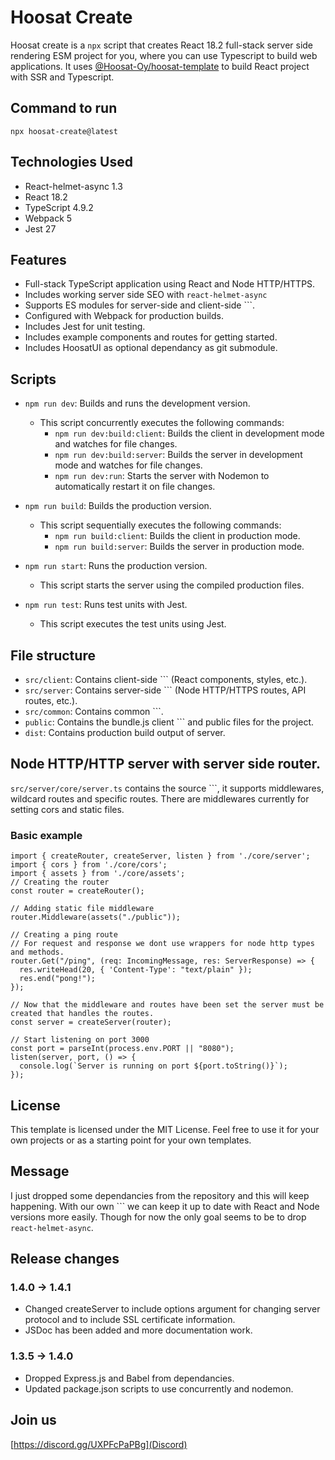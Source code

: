 # Hoosat Create

Hoosat create is a `npx` script that creates React 18.2 full-stack server side rendering ESM project for you, where you can use Typescript to build web applications. It uses [@Hoosat-Oy/hoosat-template](https://github.com/Hoosat-Oy/hoosat-template) to build React project with SSR and Typescript. 

## Command to run

```
npx hoosat-create@latest
```

## Technologies Used

- React-helmet-async 1.3
- React 18.2
- TypeScript 4.9.2
- Webpack 5
- Jest 27

## Features

- Full-stack TypeScript application using React and Node HTTP/HTTPS.
- Includes working server side SEO with `react-helmet-async`
- Supports ES modules for server-side and client-side ```.
- Configured with Webpack for production builds.
- Includes Jest for unit testing.
- Includes example components and routes for getting started.
- Includes HoosatUI as optional dependancy as git submodule.

## Scripts

- `npm run dev`: Builds and runs the development version.
  - This script concurrently executes the following commands:
    - `npm run dev:build:client`: Builds the client in development mode and watches for file changes.
    - `npm run dev:build:server`: Builds the server in development mode and watches for file changes.
    - `npm run dev:run`: Starts the server with Nodemon to automatically restart it on file changes.

- `npm run build`: Builds the production version.
  - This script sequentially executes the following commands:
    - `npm run build:client`: Builds the client in production mode.
    - `npm run build:server`: Builds the server in production mode.

- `npm run start`: Runs the production version.
  - This script starts the server using the compiled production files.

- `npm run test`: Runs test units with Jest.
  - This script executes the test units using Jest.

## File structure

- `src/client`: Contains client-side ``` (React components, styles, etc.).
- `src/server`: Contains server-side ``` (Node HTTP/HTTPS routes, API routes, etc.).
- `src/common`: Contains common ```.
- `public`: Contains the bundle.js client ``` and public files for the project.
- `dist`: Contains production build output of server.

## Node HTTP/HTTP server with server side router.

`src/server/core/server.ts` contains the source ```, it supports middlewares, wildcard routes and specific routes. There are middlewares currently for setting cors and static files. 

### Basic example

```
import { createRouter, createServer, listen } from './core/server';
import { cors } from './core/cors';
import { assets } from './core/assets';
// Creating the router
const router = createRouter();

// Adding static file middleware
router.Middleware(assets("./public"));

// Creating a ping route
// For request and response we dont use wrappers for node http types and methods.
router.Get("/ping", (req: IncomingMessage, res: ServerResponse) => {
  res.writeHead(20, { 'Content-Type': "text/plain" });
  res.end("pong!");
});

// Now that the middleware and routes have been set the server must be created that handles the routes.
const server = createServer(router);

// Start listening on port 3000
const port = parseInt(process.env.PORT || "8080");
listen(server, port, () => {
  console.log(`Server is running on port ${port.toString()}`);
});
```


## License
This template is licensed under the MIT License. Feel free to use it for your own projects or as a starting point for your own templates.

## Message

I just dropped some dependancies from the repository and this will keep happening. With our own ``` we can keep it up to date with React and Node versions more easily. 
Though for now the only goal seems to be to drop `react-helmet-async`. 

## Release changes

### 1.4.0 -> 1.4.1
- Changed createServer to include options argument for changing server protocol and to include SSL certificate information.
- JSDoc has been added and more documentation work.

### 1.3.5 -> 1.4.0
- Dropped Express.js and Babel from dependancies.
- Updated package.json scripts to use concurrently and nodemon.

## Join us
[https://discord.gg/UXPFcPaPBg](Discord)
